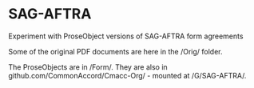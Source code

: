 # SAG-AFTRA
Experiment with ProseObject versions of SAG-AFTRA form agreements

Some of the original PDF documents are here in the /Orig/ folder.  

The ProseObjects are in /Form/.  They are also in github.com/CommonAccord/Cmacc-Org/ - mounted at /G/SAG-AFTRA/.
